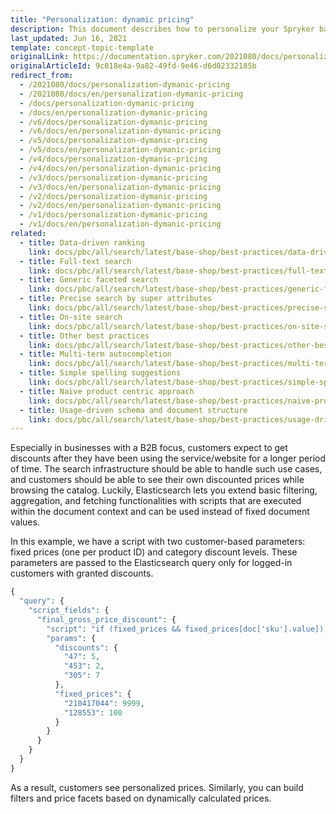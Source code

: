 ```yaml
---
title: "Personalization: dynamic pricing"
description: This document describes how to personalize your Spryker based shop with dynamic pricing.
last_updated: Jun 16, 2021
template: concept-topic-template
originalLink: https://documentation.spryker.com/2021080/docs/personalization-dymanic-pricing
originalArticleId: 9c018e4a-9a82-49fd-9e46-d6d02332185b
redirect_from:
  - /2021080/docs/personalization-dymanic-pricing
  - /2021080/docs/en/personalization-dymanic-pricing
  - /docs/personalization-dymanic-pricing
  - /docs/en/personalization-dymanic-pricing
  - /v6/docs/personalization-dymanic-pricing
  - /v6/docs/en/personalization-dymanic-pricing  
  - /v5/docs/personalization-dymanic-pricing
  - /v5/docs/en/personalization-dymanic-pricing  
  - /v4/docs/personalization-dymanic-pricing
  - /v4/docs/en/personalization-dymanic-pricing  
  - /v3/docs/personalization-dymanic-pricing
  - /v3/docs/en/personalization-dymanic-pricing  
  - /v2/docs/personalization-dymanic-pricing
  - /v2/docs/en/personalization-dymanic-pricing  
  - /v1/docs/personalization-dymanic-pricing
  - /v1/docs/en/personalization-dymanic-pricing
related:
  - title: Data-driven ranking
    link: docs/pbc/all/search/latest/base-shop/best-practices/data-driven-ranking.html
  - title: Full-text search
    link: docs/pbc/all/search/latest/base-shop/best-practices/full-text-search.html
  - title: Generic faceted search
    link: docs/pbc/all/search/latest/base-shop/best-practices/generic-faceted-search.html
  - title: Precise search by super attributes
    link: docs/pbc/all/search/latest/base-shop/best-practices/precise-search-by-super-attributes.html
  - title: On-site search
    link: docs/pbc/all/search/latest/base-shop/best-practices/on-site-search.html
  - title: Other best practices
    link: docs/pbc/all/search/latest/base-shop/best-practices/other-best-practices.html
  - title: Multi-term autocompletion
    link: docs/pbc/all/search/latest/base-shop/best-practices/multi-term-auto-completion.html
  - title: Simple spelling suggestions
    link: docs/pbc/all/search/latest/base-shop/best-practices/simple-spelling-suggestions.html
  - title: Naive product centric approach
    link: docs/pbc/all/search/latest/base-shop/best-practices/naive-product-centric-approach.html
  - title: Usage-driven schema and document structure
    link: docs/pbc/all/search/latest/base-shop/best-practices/usage-driven-schema-and-document-structure.html
---
```


Especially in businesses with a B2B focus, customers expect to get discounts after they have been using the service/website for a longer period of time. The search infrastructure should be able to handle such use cases, and customers should be able to see their own discounted prices while browsing the catalog. Luckily, Elasticsearch lets you extend basic filtering, aggregation, and fetching functionalities with scripts that are executed within the document context and can be used instead of fixed document values.

In this example, we have a script with two customer-based parameters: fixed prices (one per product ID) and category discount levels. These parameters are passed to the Elasticsearch query only for logged-in customers with granted discounts.

```php
{
  "query": {
    "script_fields": {
      "final_gross_price_discount": {
        "script": "if (fixed_prices && fixed_prices[doc['sku'].value]) {return fixed_prices[doc['sku'].value]}; if(!discounts) {return}; def discount = 0; for (String i : doc['discount_categories']) {if(discounts[i] && discounts[i].value > discount) {discount = discounts[i].value{% raw %}}}{% endraw %}; if (discount > 0 && doc['prices.discount_gross_price_level_' + discount].value) {return doc['prices.discount_gross_price_level_' + discount].value}",
        "params": {
          "discounts": {
            "47": 5,
            "453": 2,
            "305": 7
          },
          "fixed_prices": {
            "210417044": 9999,
            "128553": 100
          }
        }
      }
    }
  }
}
```

As a result, customers see personalized prices. Similarly, you can build filters and price facets based on dynamically calculated prices.
